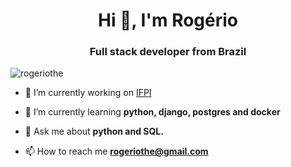 <h1 align="center">Hi 👋, I'm Rogério</h1>
<h3 align="center">Full stack developer from Brazil</h3>

<p align="left"> <img src="https://komarev.com/ghpvc/?username=rogeriothe&label=Profile%20views&color=0e75b6&style=flat" alt="rogeriothe" /> </p>

- 🔭 I’m currently working on [IFPI](https://www.ifpi.edu.br)

- 🌱 I’m currently learning **python, django, postgres and docker**

- 💬 Ask me about **python and SQL.**

- 📫 How to reach me **rogeriothe@gmail.com**
